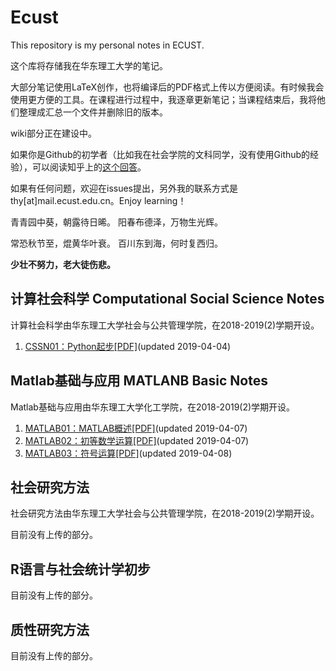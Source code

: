 # Ecust
This repository is my personal notes in ECUST.

这个库将存储我在华东理工大学的笔记。

大部分笔记使用LaTeX创作，也将编译后的PDF格式上传以方便阅读。有时候我会使用更方便的工具。在课程进行过程中，我逐章更新笔记；当课程结束后，我将他们整理成汇总一个文件并删除旧的版本。

wiki部分正在建设中。

如果你是Github的初学者（比如我在社会学院的文科同学，没有使用Github的经验），可以阅读知乎上的[这个回答](https://www.zhihu.com/question/20070065/answer/79557687)。

如果有任何问题，欢迎在issues提出，另外我的联系方式是thy\[at\]mail.ecust.edu.cn。Enjoy learning！

青青园中葵，朝露待日晞。
阳春布德泽，万物生光辉。


常恐秋节至，焜黄华叶衰。
百川东到海，何时复西归。

**少壮不努力，老大徒伤悲。**

## 计算社会科学 Computational Social Science Notes

计算社会科学由华东理工大学社会与公共管理学院，在2018-2019(2)学期开设。

1. [CSSN01：Python起步](https://github.com/thyecust/Ecust/wiki/CSSN01)[\[PDF\]](https://thyecust.github.io/Ecust/cssn/cssn01.pdf)(updated 2019-04-04)

## Matlab基础与应用 MATLANB Basic Notes

Matlab基础与应用由华东理工大学化工学院，在2018-2019(2)学期开设。

1. [MATLAB01：MATLAB概述](https://thyecust.github.io/Ecust/MLbn/mlbn01.html)[\[PDF\]](https://thyecust.github.io/Ecust/MLbn/mlbn01.pdf)(updated 2019-04-07)
2. [MATLAB02：初等数学运算](https://thyecust.github.io/Ecust/MLbn/mlbn02.html)[\[PDF\]](https://thyecust.github.io/Ecust/MLbn/mlbn02.pdf)(updated 2019-04-07)
3. [MATLAB03：符号运算](https://thyecust.github.io/Ecust/MLbn/mlbn03.html)[\[PDF\]](https://thyecust.github.io/Ecust/MLbn/mlbn03.pdf)(updated 2019-04-08)

## 社会研究方法

社会研究方法由华东理工大学社会与公共管理学院，在2018-2019(2)学期开设。

目前没有上传的部分。
## R语言与社会统计学初步
目前没有上传的部分。
## 质性研究方法
目前没有上传的部分。
